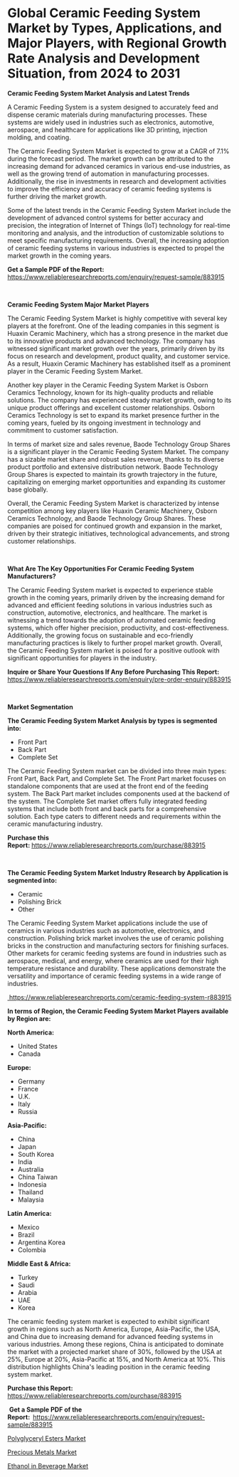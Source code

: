 <p><h1>Global Ceramic Feeding System Market by Types, Applications, and Major Players, with Regional Growth Rate Analysis and Development Situation, from 2024 to 2031</h1></p><p><strong>Ceramic Feeding System Market Analysis and Latest Trends</strong></p>
<p><p>A Ceramic Feeding System is a system designed to accurately feed and dispense ceramic materials during manufacturing processes. These systems are widely used in industries such as electronics, automotive, aerospace, and healthcare for applications like 3D printing, injection molding, and coating.</p><p>The Ceramic Feeding System Market is expected to grow at a CAGR of 7.1% during the forecast period. The market growth can be attributed to the increasing demand for advanced ceramics in various end-use industries, as well as the growing trend of automation in manufacturing processes. Additionally, the rise in investments in research and development activities to improve the efficiency and accuracy of ceramic feeding systems is further driving the market growth.</p><p>Some of the latest trends in the Ceramic Feeding System Market include the development of advanced control systems for better accuracy and precision, the integration of Internet of Things (IoT) technology for real-time monitoring and analysis, and the introduction of customizable solutions to meet specific manufacturing requirements. Overall, the increasing adoption of ceramic feeding systems in various industries is expected to propel the market growth in the coming years.</p></p>
<p><strong>Get a Sample PDF of the Report:&nbsp;</strong> <a href="https://www.reliableresearchreports.com/enquiry/request-sample/883915">https://www.reliableresearchreports.com/enquiry/request-sample/883915</a></p>
<p>&nbsp;</p>
<p><strong>Ceramic Feeding System Major Market Players</strong></p>
<p><p>The Ceramic Feeding System Market is highly competitive with several key players at the forefront. One of the leading companies in this segment is Huaxin Ceramic Machinery, which has a strong presence in the market due to its innovative products and advanced technology. The company has witnessed significant market growth over the years, primarily driven by its focus on research and development, product quality, and customer service. As a result, Huaxin Ceramic Machinery has established itself as a prominent player in the Ceramic Feeding System Market.</p><p>Another key player in the Ceramic Feeding System Market is Osborn Ceramics Technology, known for its high-quality products and reliable solutions. The company has experienced steady market growth, owing to its unique product offerings and excellent customer relationships. Osborn Ceramics Technology is set to expand its market presence further in the coming years, fueled by its ongoing investment in technology and commitment to customer satisfaction.</p><p>In terms of market size and sales revenue, Baode Technology Group Shares is a significant player in the Ceramic Feeding System Market. The company has a sizable market share and robust sales revenue, thanks to its diverse product portfolio and extensive distribution network. Baode Technology Group Shares is expected to maintain its growth trajectory in the future, capitalizing on emerging market opportunities and expanding its customer base globally.</p><p>Overall, the Ceramic Feeding System Market is characterized by intense competition among key players like Huaxin Ceramic Machinery, Osborn Ceramics Technology, and Baode Technology Group Shares. These companies are poised for continued growth and expansion in the market, driven by their strategic initiatives, technological advancements, and strong customer relationships.</p></p>
<p>&nbsp;</p>
<p><strong>What Are The Key Opportunities For Ceramic Feeding System Manufacturers?</strong></p>
<p><p>The Ceramic Feeding System market is expected to experience stable growth in the coming years, primarily driven by the increasing demand for advanced and efficient feeding solutions in various industries such as construction, automotive, electronics, and healthcare. The market is witnessing a trend towards the adoption of automated ceramic feeding systems, which offer higher precision, productivity, and cost-effectiveness. Additionally, the growing focus on sustainable and eco-friendly manufacturing practices is likely to further propel market growth. Overall, the Ceramic Feeding System market is poised for a positive outlook with significant opportunities for players in the industry.</p></p>
<p><strong>Inquire or Share Your Questions If Any Before Purchasing This Report:</strong> <a href="https://www.reliableresearchreports.com/enquiry/pre-order-enquiry/883915">https://www.reliableresearchreports.com/enquiry/pre-order-enquiry/883915</a></p>
<p>&nbsp;</p>
<p><strong>Market Segmentation</strong></p>
<p><strong>The Ceramic Feeding System Market Analysis by types is segmented into:</strong></p>
<p><ul><li>Front Part</li><li>Back Part</li><li>Complete Set</li></ul></p>
<p><p>The Ceramic Feeding System market can be divided into three main types: Front Part, Back Part, and Complete Set. The Front Part market focuses on standalone components that are used at the front end of the feeding system. The Back Part market includes components used at the backend of the system. The Complete Set market offers fully integrated feeding systems that include both front and back parts for a comprehensive solution. Each type caters to different needs and requirements within the ceramic manufacturing industry.</p></p>
<p><strong>Purchase this Report:&nbsp;</strong><a href="https://www.reliableresearchreports.com/purchase/883915">https://www.reliableresearchreports.com/purchase/883915</a></p>
<p>&nbsp;</p>
<p><strong>The Ceramic Feeding System Market Industry Research by Application is segmented into:</strong></p>
<p><ul><li>Ceramic</li><li>Polishing Brick</li><li>Other</li></ul></p>
<p><p>The Ceramic Feeding System Market applications include the use of ceramics in various industries such as automotive, electronics, and construction. Polishing brick market involves the use of ceramic polishing bricks in the construction and manufacturing sectors for finishing surfaces. Other markets for ceramic feeding systems are found in industries such as aerospace, medical, and energy, where ceramics are used for their high temperature resistance and durability. These applications demonstrate the versatility and importance of ceramic feeding systems in a wide range of industries.</p></p>
<p><a href="https://www.reliableresearchreports.com/ceramic-feeding-system-r883915">&nbsp;https://www.reliableresearchreports.com/ceramic-feeding-system-r883915</a></p>
<p><strong>In terms of Region, the Ceramic Feeding System Market Players available by Region are:</strong></p>
<p>
    <p> <strong> North America: </strong>
        <ul>
            <li>United States</li>
            <li>Canada</li>
        </ul>
        </p> 
    <p> <strong> Europe: </strong>
        <ul>
            <li>Germany</li>
            <li>France</li>
            <li>U.K.</li>
            <li>Italy</li>
            <li>Russia</li>
        </ul>
        </p> 
    <p> <strong> Asia-Pacific: </strong>
        <ul>
            <li>China</li>
            <li>Japan</li>
            <li>South Korea</li>
            <li>India</li>
            <li>Australia</li>
            <li>China Taiwan</li>
            <li>Indonesia</li>
            <li>Thailand</li>
            <li>Malaysia</li>
        </ul>
        </p> 
    <p> <strong> Latin America: </strong>
        <ul>
            <li>Mexico</li>
            <li>Brazil</li>
            <li>Argentina Korea</li>
            <li>Colombia</li>
        </ul>
        </p> 
    <p> <strong> Middle East & Africa: </strong>
        <ul>
            <li>Turkey</li>
            <li>Saudi</li>
            <li>Arabia</li>
            <li>UAE</li>
            <li>Korea</li>
        </ul>
    </p>
    </p>
<p><p>The ceramic feeding system market is expected to exhibit significant growth in regions such as North America, Europe, Asia-Pacific, the USA, and China due to increasing demand for advanced feeding systems in various industries. Among these regions, China is anticipated to dominate the market with a projected market share of 30%, followed by the USA at 25%, Europe at 20%, Asia-Pacific at 15%, and North America at 10%. This distribution highlights China's leading position in the ceramic feeding system market.</p></p>
<p><strong>Purchase this Report: </strong><a href="https://www.reliableresearchreports.com/purchase/883915">https://www.reliableresearchreports.com/purchase/883915</a></p>
<p>&nbsp;<strong>Get a Sample PDF of the Report:&nbsp;&nbsp;</strong><a href="https://www.reliableresearchreports.com/enquiry/request-sample/883915">https://www.reliableresearchreports.com/enquiry/request-sample/883915</a></p>
<p><strong></strong></p>
<p><p><a href="https://issuu.com/reportprime-2/docs/polyglyceryl-esters-market-size-2030.pptx">Polyglyceryl Esters Market</a></p><p><a href="https://issuu.com/reportprime-2/docs/precious-metals-market-size-2030.pptx">Precious Metals Market</a></p><p><a href="https://issuu.com/reportprime-2/docs/ethanol-in-beverage-market-size-2030.pptx">Ethanol in Beverage Market</a></p></p>